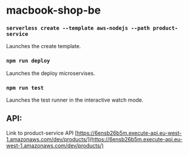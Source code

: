 # macbook-shop-be

### `serverless create --template aws-nodejs --path product-service`

Launches the create template.

### `npm run deploy`

Launches the deploy microservises.

### `npm run test`

Launches the test runner in the interactive watch mode.

## API:

Link to product-service API [https://6ensb26b5m.execute-api.eu-west-1.amazonaws.com/dev/products/](https://6ensb26b5m.execute-api.eu-west-1.amazonaws.com/dev/products/)
